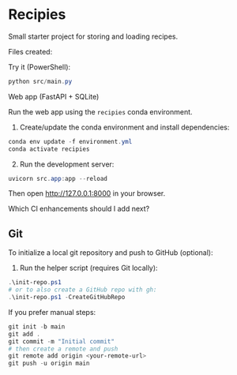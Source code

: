# Recipies

Small starter project for storing and loading recipes.

Files created:

Try it (PowerShell):

```powershell
python src/main.py
```

Web app (FastAPI + SQLite)

Run the web app using the `recipies` conda environment.

1. Create/update the conda environment and install dependencies:

```powershell
conda env update -f environment.yml
conda activate recipies
```

2. Run the development server:

```powershell
uvicorn src.app:app --reload
```

Then open http://127.0.0.1:8000 in your browser.

Which CI enhancements should I add next?

Git
---

To initialize a local git repository and push to GitHub (optional):

1. Run the helper script (requires Git locally):

```powershell
.\init-repo.ps1
# or to also create a GitHub repo with gh:
.\init-repo.ps1 -CreateGitHubRepo
```

If you prefer manual steps:

```powershell
git init -b main
git add .
git commit -m "Initial commit"
# then create a remote and push
git remote add origin <your-remote-url>
git push -u origin main
```


